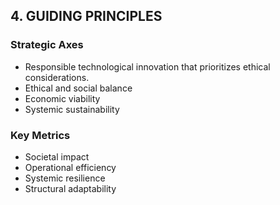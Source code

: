 ## 4. GUIDING PRINCIPLES

### Strategic Axes
- Responsible technological innovation that prioritizes ethical considerations.
- Ethical and social balance
- Economic viability
- Systemic sustainability

### Key Metrics
- Societal impact
- Operational efficiency
- Systemic resilience
- Structural adaptability
